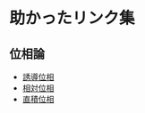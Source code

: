 # 助かったリンク集

## 位相論

* [誘導位相](https://www.ma.noda.tus.ac.jp/u/mai/isou/IsouProb12.pdf)
* [相対位相](https://www.ma.noda.tus.ac.jp/u/mai/isou/IsouProb12.pdf)
* [直積位相](https://www.ma.noda.tus.ac.jp/u/mai/isou/IsouProb13.pdf)